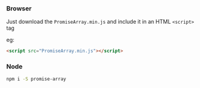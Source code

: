 ### Browser
Just download the `PromiseArray.min.js` and include it in an HTML `<script>` tag

eg:
```html
<script src="PromiseArray.min.js"></script>
```

### Node
```bash
npm i -S promise-array
```
